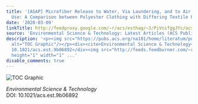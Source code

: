 ```yaml
---
title: '[ASAP] Microfiber Release to Water, Via Laundering, and to Air, via Everyday
  Use: A Comparison between Polyester Clothing with Differing Textile Parameters'
date: '2020-03-09'
linkTitle: http://feedproxy.google.com/~r/acs/esthag/~3/PiVnifggJYc/acs.est.9b06892
source: 'Environmental Science & Technology: Latest Articles (ACS Publications)'
description: '<p><img src="https://pubs.acs.org/na101/home/literatum/publisher/achs/journals/content/esthag/0/esthag.ahead-of-print/acs.est.9b06892/20200309/images/medium/es9b06892_0002.gif"
  alt="TOC Graphic"/></p><div><cite>Environmental Science & Technology</cite></div><div>DOI:
  10.1021/acs.est.9b06892</div><img src="http://feeds.feedburner.com/~r/acs/esthag/~4/PiVnifggJYc"
  height="1" width="1" ...'
disable_comments: true
---
```

<p><img src="https://pubs.acs.org/na101/home/literatum/publisher/achs/journals/content/esthag/0/esthag.ahead-of-print/acs.est.9b06892/20200309/images/medium/es9b06892_0002.gif" alt="TOC Graphic"/></p><div><cite>Environmental Science & Technology</cite></div><div>DOI: 10.1021/acs.est.9b06892</div><img src="http://feeds.feedburner.com/~r/acs/esthag/~4/PiVnifggJYc" height="1" width="1" ...